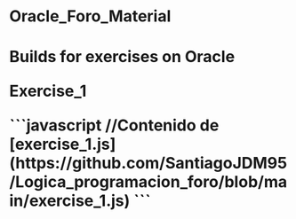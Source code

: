 <h1>Oracle_Foro_Material<h1>

<p>Builds for exercises on Oracle<p>

<p>Exercise_1<p>
```javascript
//Contenido de [exercise_1.js](https://github.com/SantiagoJDM95/Logica_programacion_foro/blob/main/exercise_1.js)
```
